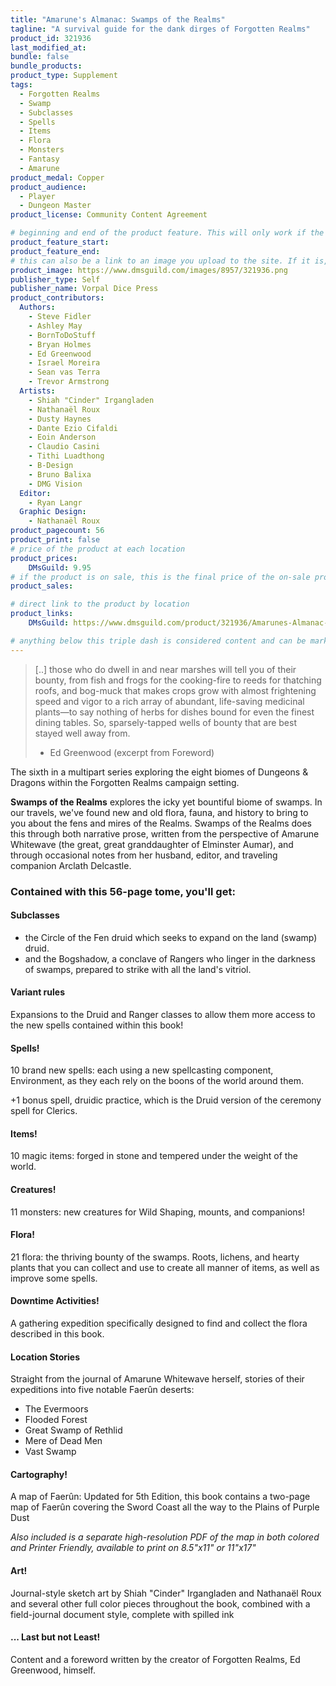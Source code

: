 ```yaml
---
title: "Amarune's Almanac: Swamps of the Realms"
tagline: "A survival guide for the dank dirges of Forgotten Realms"
product_id: 321936
last_modified_at:
bundle: false
bundle_products:
product_type: Supplement
tags:
  - Forgotten Realms
  - Swamp
  - Subclasses
  - Spells
  - Items
  - Flora
  - Monsters
  - Fantasy
  - Amarune
product_medal: Copper
product_audience:
  - Player
  - Dungeon Master
product_license: Community Content Agreement

# beginning and end of the product feature. This will only work if the site is updated within several weeks of when the feature is supposed to happen. Making a new post counts as updating.
product_feature_start: 
product_feature_end: 
# this can also be a link to an image you upload to the site. If it is, it must start with a "/" or be a full link
product_image: https://www.dmsguild.com/images/8957/321936.png
publisher_type: Self
publisher_name: Vorpal Dice Press
product_contributors:
  Authors:
    - Steve Fidler
    - Ashley May
    - BornToDoStuff
    - Bryan Holmes
    - Ed Greenwood
    - Israel Moreira
    - Sean vas Terra
    - Trevor Armstrong
  Artists:
    - Shiah "Cinder" Irgangladen
    - Nathanaël Roux
    - Dusty Haynes
    - Dante Ezio Cifaldi
    - Eoin Anderson
    - Claudio Casini
    - Tithi Luadthong
    - B-Design
    - Bruno Balixa
    - DMG Vision
  Editor:
    - Ryan Langr
  Graphic Design:
    - Nathanaël Roux
product_pagecount: 56
product_print: false
# price of the product at each location
product_prices:
    DMsGuild: 9.95
# if the product is on sale, this is the final price of the on-sale product for each location that it is on sale. The sales % will be calculated and displayed based on the difference between product_prices and product_sales
product_sales:

# direct link to the product by location
product_links:
    DMsGuild: https://www.dmsguild.com/product/321936/Amarunes-Almanac-Swamps-of-the-Realms?affiliate_id=1713687

# anything below this triple dash is considered content and can be markup or html. It should be fully HTML compatible as long as your tags are formatted correctly.
---
```

> [..] those who do dwell in and near marshes will tell you of their bounty, from fish and frogs for the cooking-fire to reeds for thatching roofs, and bog-muck that makes crops grow with almost frightening speed and vigor to a rich array of abundant, life-saving medicinal plants—to say nothing of herbs for dishes bound for even the finest dining tables. So, sparsely-tapped wells of bounty that are best stayed well away from.
> - Ed Greenwood (excerpt from Foreword)

The sixth in a multipart series exploring the eight biomes of Dungeons & Dragons within the Forgotten Realms campaign setting.

**Swamps of the Realms** explores the icky yet bountiful biome of swamps. In our travels, we've found new and old flora, fauna, and history to bring to you about the fens and mires of the Realms. Swamps of the Realms does this through both narrative prose, written from the perspective of Amarune Whitewave (the great, great granddaughter of Elminster Aumar), and through occasional notes from her husband, editor, and traveling companion Arclath Delcastle.

### Contained with this 56-page tome, you'll get:

#### Subclasses
- the Circle of the Fen druid which seeks to expand on the land (swamp) druid.
- and the Bogshadow, a conclave of Rangers who linger in the darkness of swamps, prepared to strike with all the land's vitriol.

#### Variant rules
Expansions to the Druid and Ranger classes to allow them more access to the new spells contained within this book!

#### Spells!
10 brand new spells: each using a new spellcasting component, Environment, as they each rely on the boons of the world around them.

+1 bonus spell, druidic practice, which is the Druid version of the ceremony spell for Clerics.

#### Items!
10 magic items: forged in stone and tempered under the weight of the world.

#### Creatures!
11 monsters: new creatures for Wild Shaping, mounts, and companions!

#### Flora!
21 flora: the thriving bounty of the swamps. Roots, lichens, and hearty plants that you can collect and use to create all manner of items, as well as improve some spells.

#### Downtime Activities!
A gathering expedition specifically designed to find and collect the flora described in this book.

#### Location Stories
Straight from the journal of Amarune Whitewave herself, stories of their expeditions into five notable Faerûn deserts:
- The Evermoors
- Flooded Forest
- Great Swamp of Rethlid
- Mere of Dead Men
- Vast Swamp

#### Cartography!
A map of Faerûn: Updated for 5th Edition, this book contains a two-page map of Faerûn covering the Sword Coast all the way to the Plains of Purple Dust

*Also included is a separate high-resolution PDF of the map in both colored and Printer Friendly, available to print on 8.5"x11" or 11"x17"*

#### Art!
Journal-style sketch art by Shiah "Cinder" Irgangladen and Nathanaël Roux and several other full color pieces throughout the book, combined with a field-journal document style, complete with spilled ink

#### ... Last but not Least!

Content and a foreword written by the creator of Forgotten Realms, Ed Greenwood, himself.